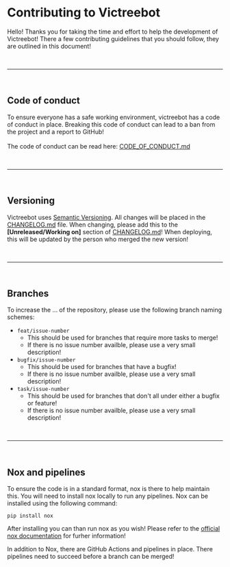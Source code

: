 # Contributing to Victreebot
Hello! Thanks you for taking the time and effort to help the development of Victreebot! There a few contributing guidelines that you should follow, they are outlined in this document!

<br>

----

<br>

## Code of conduct
To ensure everyone has a safe working environment, victreebot has a code of conduct in place. Breaking this code of conduct can lead to a ban from the project and a report to GitHub!<br><br>
The code of conduct can be read here: [CODE_OF_CONDUCT.md](CODE_OF_CONDUCT.md#victreebot-code-of-conduct)

<br>

----

<br>

## Versioning
Victreebot uses [Semantic Versioning](https://semver.org/spec/v2.0.0.html). All changes will be placed in the [CHANGELOG.md](CHANGELOG.md#victreebot-changelog) file. When changing, please add this to the **[Unreleased/Working on]** section of [CHANGELOG.md](CHANGELOG.md#victreebot-changelog)! When deploying, this will be updated by the person who merged the new version!

<br>

----

<br>

## Branches
To increase the ... of the repository, please use the following branch naming schemes:
- <code>feat/issue-number</code>
    - This should be used for branches that require more tasks to merge!
    - If there is no issue number availble, please use a very small description!
- <code>bugfix/issue-number</code>
    - This should be used for branches that have a bugfix!
    - If there is no issue number availble, please use a very small description!
- <code>task/issue-number</code>
    - This should be used for branches that don't all under either a bugfix or feature!
    - If there is no issue number availble, please use a very small description!

<br>

----

<br>

## Nox and pipelines
To ensure the code is in a standard format, nox is there to help maintain this. You will need to install nox locally to run any pipelines. Nox can be installed using the following command:
```
pip install nox
```

After installing you can than run nox as you wish! Please refer to the [official nox documentation](https://nox.thea.codes/en/stable/) for furher information!

In addition to Nox, there are GitHub Actions and pipelines in place. There pipelines need to succeed before a branch can be merged!
